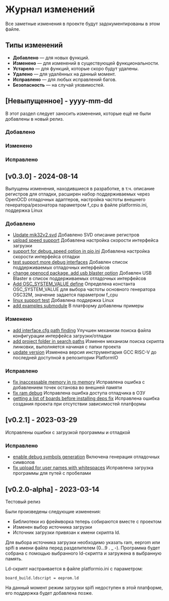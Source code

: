 
# Журнал изменений
Все заметные изменения в проекте будут задокументированы в этом файле.

## Типы изменений
- **Добавлено** — для новых функций.
- **Изменено** — для изменений в существующей функциональности.
- **Устарело** — для функций, которые скоро будут удалены.
- **Удалено** — для удалённых на данный момент.
- **Исправлено** — для любых исправлений багов.
- **Безопасность** — на случай уязвимостей.

## [Невыпущенное] - yyyy-mm-dd
 
В этот раздел следует заносить изменения, которые ещё не были добавлены в новый релиз.
 
### Добавлено
  
### Изменено
 
### Исправлено

## [v0.3.0] - 2024-08-14
 
Выпущены изменения, находившиеся в разработке, в т.ч. описание регистров для отладки, 
расширен набор поддерживаемых через OpenOCD отладочных адаптеров, настройка частоты
внешнего генератора/резонатора параметром f_cpu в файле platformio.ini, поддержка Linux
 
### Добавлено

- [Update mik32v2.svd](https://github.com/MikronMIK32/platform-mik32/commit/8f633cceca098c2525db88dc7f3175f4f693f7b2)
  Добавлено SVD описание регистров
- [upload speed support](https://github.com/MikronMIK32/platform-mik32/commit/d77cd8161408702b08485caaeea45021f5a178f3)
  Добавлена настройка скорости интерфейса загрузки
- [support for debug_speed option in pio,ini](https://github.com/MikronMIK32/platform-mik32/commit/1b70ebac81261c23b8a8f88d0a65dc8b27f41ff4)
  Добавлена настройка скорости интерфейса отладки
- [test support more debug interfaces](https://github.com/MikronMIK32/platform-mik32/commit/b7b629fbdf6f25bda548d1b6249dcfc884e2de70)
  Добавлен список поддерживаемых отладочных интерфейсов
- [change openocd package, add usb blaster option](https://github.com/MikronMIK32/platform-mik32/commit/8b865c7a3810871bba7ebdbde7679837da94ee67)
  Добавлен USB Blaster в список поддерживаемых отладочных интерфейсов
- [Add OSC_SYSTEM_VALUE define](https://github.com/MikronMIK32/platform-mik32/commit/a644f7d61ead289934807623fe7f1a83cc9acb12)
  Определена константа OSC_SYSTEM_VALUE для выбора частоты основного генератора OSC32M, значение задается параметром f_cpu 
- [linux support test](https://github.com/MikronMIK32/platform-mik32/commit/eef295282ba3eb5f7cc1b734c302066b9cbb5fc5)
  Добавлена поддержка Linux
- [add examples submodule](https://github.com/MikronMIK32/platform-mik32/commit/85d8851f51efc13d2393f8620fb0d3dc2bdc4bad)
  В платформу добавлены примеры
  
### Изменено

- [add interface.cfg path finding](https://github.com/MikronMIK32/platform-mik32/commit/17d007824d27898f7bcfb8f0d60cfc35ea90fc27)
  Улучшен механизм поиска файла конфигурации интерфейса загрузки/отладки
- [add project folder in search paths](https://github.com/MikronMIK32/platform-mik32/commit/308fca812119b1cbca07b11c7473958d338bab23)
  Изменен механизм поиска скрипта линковки, выполняется начиная с папки проекта
- [update version](https://github.com/MikronMIK32/platform-mik32/commit/41d7b7f5a5661efb97752f14a5ba81e77f86f6fc)
  Изменена версия инструментария GCC RISC-V до последней доступной в репозитории PlatformIO
 
### Исправлено

- [fix inaccessable memory in ro memory](https://github.com/MikronMIK32/platform-mik32/commit/0502f69da4d97fa3769c10a9777f488b904f0f94)
  Исправлена ошибка с добавлением точек останова во внешней памяти
- [fix ram debug](https://github.com/MikronMIK32/platform-mik32/commit/9b6727a4bff8946ee0a754ec61f7d1bf2bc710aa)
  Исправлена ошибка доступа отладчика в ОЗУ
- [getting a list of boards before installing deps fix](https://github.com/MikronMIK32/platform-mik32/commit/943324b26105d425c737eefa38065c6521747d52)
  Исправлена ошибка создания проекта при отсутствии зависимостей платформы

## [v0.2.1] - 2023-03-29
 
Исправлены ошибки с загрузкой программы и отладкой
 
### Исправлено

- [enable debug symbols generation](https://github.com/MikronMIK32/platform-mik32/commit/617425bac354f98a58f04d9a964720774277523f)
  Включена генерация отладочных символов
- [fix upload for user names with whitespaces](https://github.com/MikronMIK32/platform-mik32/commit/dcd5ba6aa8482586dc0f40e55a42b1f9e38e612f)
  Исправлена загрузка программы для путей с пробелами
 
## [v0.2.0-alpha] - 2023-03-14
  
Тестовый релиз

Были произведены следующие изменения:

- Библиотеки из фреймворка теперь собираются вместе с проектом
- Изменен выбор источника загрузки
- Источник загрузки привязан к имени скрипта ld. 

Для выбора источника загрузки необходимо указать ram, eeprom или spifi в имени файла перед разделителем (0...9 . _ -). Программа будет собрана с помощью выбранного ld-скрипта и загружена в выбранную память.

Ld-скрипт настраивается в файле platformio.ini с параметром:

```
board_build.ldscript = eeprom.ld
```

На данный момент режим загрузки spifi недоступен в этой платформе, его поддержка будет добавлена позже.
 